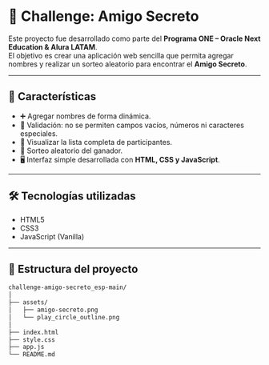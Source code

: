# 🎁 Challenge: Amigo Secreto

Este proyecto fue desarrollado como parte del **Programa ONE – Oracle Next Education & Alura LATAM**.  
El objetivo es crear una aplicación web sencilla que permita agregar nombres y realizar un sorteo aleatorio para encontrar el **Amigo Secreto**.

---

## 🚀 Características

- ➕ Agregar nombres de forma dinámica.
- 🚫 Validación: no se permiten campos vacíos, números ni caracteres especiales.
- 📜 Visualizar la lista completa de participantes.
- 🎲 Sorteo aleatorio del ganador.
- 🖥️ Interfaz simple desarrollada con **HTML, CSS y JavaScript**.

---

## 🛠️ Tecnologías utilizadas

- HTML5
- CSS3
- JavaScript (Vanilla)

---

## 📂 Estructura del proyecto

```bash
challenge-amigo-secreto_esp-main/
│
├── assets/
│   ├── amigo-secreto.png
│   └── play_circle_outline.png
│
├── index.html
├── style.css
├── app.js
└── README.md





